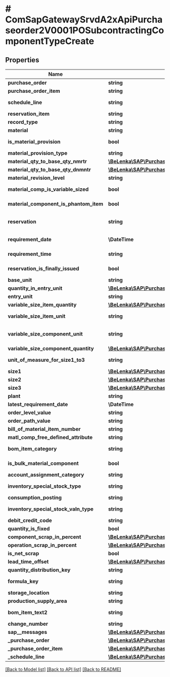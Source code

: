 # # ComSapGatewaySrvdA2xApiPurchaseorder2V0001POSubcontractingComponentTypeCreate

## Properties

Name | Type | Description | Notes
------------ | ------------- | ------------- | -------------
**purchase_order** | **string** |  |
**purchase_order_item** | **string** |  |
**schedule_line** | **string** | Delivery Schedule Line Counter |
**reservation_item** | **string** |  |
**record_type** | **string** |  |
**material** | **string** | Material Number | [optional]
**is_material_provision** | **bool** | Material Provision Indicator | [optional]
**material_provision_type** | **string** |  | [optional]
**material_qty_to_base_qty_nmrtr** | [**\BeLenka\SAP\PurchaseOrder\Model\Numerator**](Numerator.md) |  | [optional]
**material_qty_to_base_qty_dnmntr** | [**\BeLenka\SAP\PurchaseOrder\Model\Denominator**](Denominator.md) |  | [optional]
**material_revision_level** | **string** |  | [optional]
**material_comp_is_variable_sized** | **bool** | Variable-Sized Item Indicator | [optional]
**material_component_is_phantom_item** | **bool** | Phantom Item Indicator | [optional]
**reservation** | **string** | Number of reservation/dependent requirements | [optional]
**requirement_date** | **\DateTime** | Material Component Requirement Date | [optional]
**requirement_time** | **string** | Material Component Requirement Time | [optional]
**reservation_is_finally_issued** | **bool** | Final Issue for Reservation | [optional]
**base_unit** | **string** |  | [optional]
**quantity_in_entry_unit** | [**\BeLenka\SAP\PurchaseOrder\Model\QuantityInUnitOfEntry**](QuantityInUnitOfEntry.md) |  | [optional]
**entry_unit** | **string** | Unit of entry | [optional]
**variable_size_item_quantity** | [**\BeLenka\SAP\PurchaseOrder\Model\NumberOfVariableSizeComponents**](NumberOfVariableSizeComponents.md) |  | [optional]
**variable_size_item_unit** | **string** | Variable-Size Item Unit of Measure | [optional]
**variable_size_component_unit** | **string** | Unit of Measure for Variable-Size Components | [optional]
**variable_size_component_quantity** | [**\BeLenka\SAP\PurchaseOrder\Model\VSIQuantity**](VSIQuantity.md) |  | [optional]
**unit_of_measure_for_size1_to3** | **string** | Unit of measure for sizes 1 to 3 | [optional]
**size1** | [**\BeLenka\SAP\PurchaseOrder\Model\Size1**](Size1.md) |  | [optional]
**size2** | [**\BeLenka\SAP\PurchaseOrder\Model\Size2**](Size2.md) |  | [optional]
**size3** | [**\BeLenka\SAP\PurchaseOrder\Model\Size3**](Size3.md) |  | [optional]
**plant** | **string** |  | [optional]
**latest_requirement_date** | **\DateTime** |  | [optional]
**order_level_value** | **string** |  | [optional]
**order_path_value** | **string** |  | [optional]
**bill_of_material_item_number** | **string** |  | [optional]
**matl_comp_free_defined_attribute** | **string** |  | [optional]
**bom_item_category** | **string** | Bill of Material Item Category | [optional]
**is_bulk_material_component** | **bool** | Indicator: Bulk Material | [optional]
**account_assignment_category** | **string** |  | [optional]
**inventory_special_stock_type** | **string** | Inventory Special Stock Type | [optional]
**consumption_posting** | **string** |  | [optional]
**inventory_special_stock_valn_type** | **string** | Inventory Special Stock Valuation Type | [optional]
**debit_credit_code** | **string** | Debit/Credit Code | [optional]
**quantity_is_fixed** | **bool** |  | [optional]
**component_scrap_in_percent** | [**\BeLenka\SAP\PurchaseOrder\Model\ComponentScrap**](ComponentScrap.md) |  | [optional]
**operation_scrap_in_percent** | [**\BeLenka\SAP\PurchaseOrder\Model\OperationScrapIn**](OperationScrapIn.md) |  | [optional]
**is_net_scrap** | **bool** |  | [optional]
**lead_time_offset** | [**\BeLenka\SAP\PurchaseOrder\Model\LeadTimeOffset**](LeadTimeOffset.md) |  | [optional]
**quantity_distribution_key** | **string** | MRP Distribution Key | [optional]
**formula_key** | **string** | Formula Key for Variable-Size Items | [optional]
**storage_location** | **string** |  | [optional]
**production_supply_area** | **string** |  | [optional]
**bom_item_text2** | **string** | BOM Item Text (Line 2) | [optional]
**change_number** | **string** |  | [optional]
**sap__messages** | [**\BeLenka\SAP\PurchaseOrder\Model\ComSapGatewaySrvdA2xApiPurchaseorder2V0001SAPMessageCreate[]**](ComSapGatewaySrvdA2xApiPurchaseorder2V0001SAPMessageCreate.md) |  | [optional]
**_purchase_order** | [**\BeLenka\SAP\PurchaseOrder\Model\ComSapGatewaySrvdA2xApiPurchaseorder2V0001PurchaseOrderTypeCreate**](ComSapGatewaySrvdA2xApiPurchaseorder2V0001PurchaseOrderTypeCreate.md) |  | [optional]
**_purchase_order_item** | [**\BeLenka\SAP\PurchaseOrder\Model\ComSapGatewaySrvdA2xApiPurchaseorder2V0001PurchaseOrderItemTypeCreate**](ComSapGatewaySrvdA2xApiPurchaseorder2V0001PurchaseOrderItemTypeCreate.md) |  | [optional]
**_schedule_line** | [**\BeLenka\SAP\PurchaseOrder\Model\ComSapGatewaySrvdA2xApiPurchaseorder2V0001PurchaseOrderScheduleLineTypeCreate**](ComSapGatewaySrvdA2xApiPurchaseorder2V0001PurchaseOrderScheduleLineTypeCreate.md) |  | [optional]

[[Back to Model list]](../../README.md#models) [[Back to API list]](../../README.md#endpoints) [[Back to README]](../../README.md)
